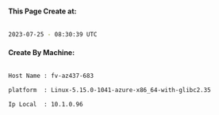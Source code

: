 
   
#### This Page Create at:

```bash

2023-07-25 - 08:30:39 UTC

```

#### Create By Machine:

```bash

Host Name : fv-az437-683

platform  : Linux-5.15.0-1041-azure-x86_64-with-glibc2.35

Ip Local  : 10.1.0.96

```

